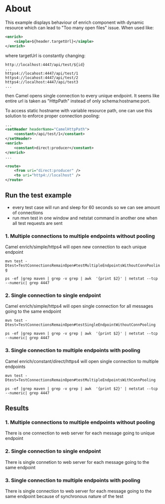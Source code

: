 # About
This example displays behaviour of enrich component with dynamic resource which can lead to "Too many open files" issue.
When used like:
```xml
<enrich>
    <simple>${header.targetUrl}</simple>
</enrich>
```
where targetUrl is constantly changing:
```
http://localhost:4447/api/test/${id}
...
https4://locahost:4447/api/test/1
https4://locahost:4447/api/test/2
https4://localhost:4447/api/test3
...
```
then Camel opens single connection to every unique endpoint. It seems  like entire url is taken as "HttpPath" instead of only schema:hostname:port.

To access static hostname with variable resource path, one can use this solution to enforce proper connection pooling:
```xml
...
<setHeader headerName="CamelHttpPath">
    <constant>/api/test/1</constant>
</setHeader>
<enrich>
    <constant>direct:producer</constant>
</enrich>
...

<route>
    <from uri="direct:producer" />
    <to uri="http4://localhost" />
</route>
```

## Run the test example
- every test case will run and sleep for 60 seconds so we can see amount of connections
- run mvn test in one window and netstat command in another one when all test requests are sent
### 1. Multiple connections to multiple endpoints without pooling
Camel enrich/simple/https4 will open new connection to each unique endpoint

`mvn test -Dtest=TestConnectionsRemainOpen#testMultipleEndpointsWithoutConnPooling`

`ps -ef |grep maven | grep -v grep | awk  '{print $2}' | netstat --tcp --numeric| grep 4447`
### 2. Single connection to single endpoint
Camel enrich/simple/https4 will open single connection for all messages going to the same endpoint

`mvn test -Dtest=TestConnectionsRemainOpen#testSingleEndpointWithoutConnPooling`

`ps -ef |grep maven | grep -v grep | awk  '{print $2}' | netstat --tcp --numeric| grep 4447`
### 3. Single connection to multiple endpoints with pooling
Camel enrich/constant/direct/https4 will open single connection to multiple endpoints

`mvn test -Dtest=TestConnectionsRemainOpen#testMultipleEndpointsWithConnPooling`

`ps -ef |grep maven | grep -v grep | awk  '{print $2}' | netstat --tcp --numeric| grep 4447`

## Results
### 1. Multiple connections to multiple endpoints without pooling
There is one connection to web server for each message going to unique endpoint
### 2. Single connection to single endpoint
There is single connetion to web server for each message going to the same endpoint
### 3. Single connection to multiple endpoints with pooling
There is single connection to web server for each message going to the same endpoint because of synchronous nature of the test
